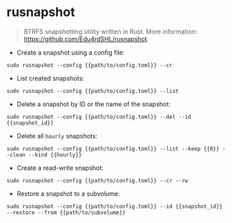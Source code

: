 # rusnapshot

> BTRFS snapshotting utility written in Rust.
> More information: <https://github.com/Edu4rdSHL/rusnapshot>.

- Create a snapshot using a config file:

`sudo rusnapshot --config {{path/to/config.toml}} --cr`

- List created snapshots:

`sudo rusnapshot --config {{path/to/config.toml}} --list`

- Delete a snapshot by ID or the name of the snapshot:

`sudo rusnapshot --config {{path/to/config.toml}} --del --id {{snapshot_id}}`

- Delete all `hourly` snapshots:

`sudo rusnapshot --config {{path/to/config.toml}} --list --keep {{0}} --clean --kind {{hourly}}`

- Create a read-write snapshot:

`sudo rusnapshot --config {{path/to/config.toml}} --cr --rw`

- Restore a snapshot to a subvolume:

`sudo rusnapshot --config {{path/to/config.toml}} --id {{snapshot_id}} --restore --from {{path/to/subvolume}}`
